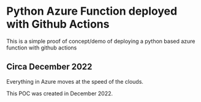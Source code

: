 # Python Azure Function deployed with Github Actions

This is a simple proof of concept/demo of deploying a python based azure function with github actions

## Circa December 2022

Everything in Azure moves at the speed of the clouds.

This POC was created in December 2022. 

